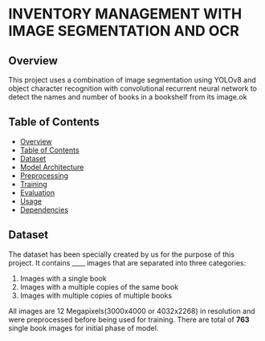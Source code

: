 # INVENTORY MANAGEMENT WITH IMAGE SEGMENTATION AND OCR

## Overview

This project uses a combination of image segmentation using YOLOv8 and object character recognition with convolutional recurrent neural network to detect the names and number of books in a bookshelf from its image.ok

## Table of Contents


+ [Overview](#overview)
+ [Table of Contents](#table-of-contents)
+ [Dataset](#dataset)
+ [Model Architecture](#model-architecture)
+ [Preprocessing](#preprocessing)
+ [Training](#training)
+ [Evaluation](#evaluation)
+ [Usage](#usage)
+ [Dependencies](#dependencies)

## Dataset

The dataset has been specially created by us for the purpose of this project. It contains ____ images that are separated into three categories:<br>
1. Images with a single book
2. Images with a multiple copies of the same book
3. Images with multiple copies of multiple books

All images are 12 Megapixels(3000x4000 or 4032x2268) in resolution and were preprocessed before being used for training. There are total of **763** single book images for initial phase of model.
